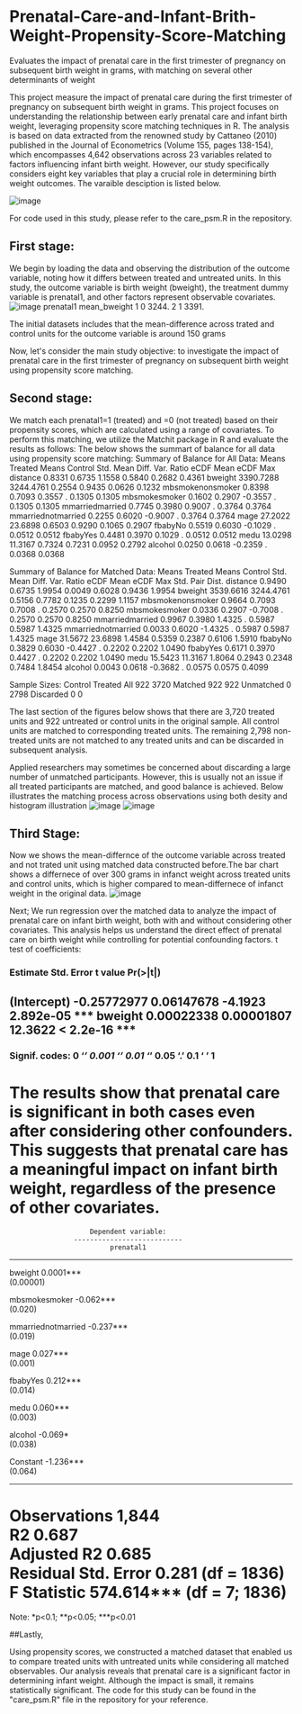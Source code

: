 # Prenatal-Care-and-Infant-Brith-Weight-Propensity-Score-Matching
Evaluates the impact of prenatal care in the first trimester of pregnancy on subsequent birth weight in grams, with matching on several other determinants of weight

This project measure the impact  of prenatal care during the first trimester of pregnancy on subsequent birth weight in grams. This project focuses on understanding the relationship between early prenatal care and infant birth weight, leveraging propensity score matching techniques in R. The analysis is based on data extracted from the renowned study by Cattaneo (2010) published in the Journal of Econometrics (Volume 155, pages 138-154), which encompasses 4,642 observations across 23 variables related to factors influencing infant birth weight. However, our study specifically considers eight key variables that play a crucial role in determining birth weight outcomes. The varaible desciption is listed below. 

![image](https://github.com/mshirzad414/Prenatal-Care-and-Infant-Birth-Weight-Propensity-Score-Matching/assets/140922484/7d865f16-94e5-4c83-b42c-caf78b89b235)

For code used in this study, please refer to the care_psm.R in the repository. 

## First stage:
We begin by loading the data and observing the distribution of the outcome variable, noting how it differs between treated and untreated units.
In this study, the outcome variable is birth weight (bweight), the treatment dummy variable is prenatal1, and other factors represent observable covariates.
![image](https://github.com/mshirzad414/Prenatal-Care-and-Infant-Birth-Weight-Propensity-Score-Matching/assets/140922484/499bf0a7-f28b-4ca0-87eb-a0c6196df3a5)
  prenatal1 mean_bweight
      <dbl>        <dbl>
1         0        3244.
2         1        3391.

The initial datasets includes that the mean-difference across trated and control units for the outcome variable is around 150 grams

Now, let's consider the main study objective: to investigate the impact of prenatal care in the first trimester of pregnancy on subsequent birth weight using propensity score matching.

## Second stage:
We match each prenatal1=1 (treated) and =0 (not treated) based on their propensity scores, which are calculated using a range of covariates. To perform this matching, we utilize the Matchit package in R and evaluate the results as follows:
The below shows the summart of balance for all data using propensity score matching:
Summary of Balance for All Data:
                   Means Treated Means Control Std. Mean Diff. Var. Ratio eCDF Mean eCDF Max
distance                  0.8331        0.6735          1.1558     0.5840    0.2682   0.4361
bweight                3390.7288     3244.4761          0.2554     0.9435    0.0626   0.1232
mbsmokenonsmoker          0.8398        0.7093          0.3557          .    0.1305   0.1305
mbsmokesmoker             0.1602        0.2907         -0.3557          .    0.1305   0.1305
mmarriedmarried           0.7745        0.3980          0.9007          .    0.3764   0.3764
mmarriednotmarried        0.2255        0.6020         -0.9007          .    0.3764   0.3764
mage                     27.2022       23.6898          0.6503     0.9290    0.1065   0.2907
fbabyNo                   0.5519        0.6030         -0.1029          .    0.0512   0.0512
fbabyYes                  0.4481        0.3970          0.1029          .    0.0512   0.0512
medu                     13.0298       11.3167          0.7324     0.7231    0.0952   0.2792
alcohol                   0.0250        0.0618         -0.2359          .    0.0368   0.0368

Summary of Balance for Matched Data:
                   Means Treated Means Control Std. Mean Diff. Var. Ratio eCDF Mean eCDF Max Std. Pair Dist.
distance                  0.9490        0.6735          1.9954     0.0049    0.6028   0.9436          1.9954
bweight                3539.6616     3244.4761          0.5156     0.7782    0.1235   0.2299          1.1157
mbsmokenonsmoker          0.9664        0.7093          0.7008          .    0.2570   0.2570          0.8250
mbsmokesmoker             0.0336        0.2907         -0.7008          .    0.2570   0.2570          0.8250
mmarriedmarried           0.9967        0.3980          1.4325          .    0.5987   0.5987          1.4325
mmarriednotmarried        0.0033        0.6020         -1.4325          .    0.5987   0.5987          1.4325
mage                     31.5672       23.6898          1.4584     0.5359    0.2387   0.6106          1.5910
fbabyNo                   0.3829        0.6030         -0.4427          .    0.2202   0.2202          1.0490
fbabyYes                  0.6171        0.3970          0.4427          .    0.2202   0.2202          1.0490
medu                     15.5423       11.3167          1.8064     0.2943    0.2348   0.7484          1.8454
alcohol                   0.0043        0.0618         -0.3682          .    0.0575   0.0575          0.4099

Sample Sizes:
          Control Treated
All           922    3720
Matched       922     922
Unmatched       0    2798
Discarded       0       0

The last section of the figures below shows that there are 3,720 treated units and 922 untreated or control units in the original sample. All control units are matched to corresponding treated units. The remaining 2,798 non-treated units are not matched to any treated units and can be discarded in subsequent analysis.

Applied researchers may sometimes be concerned about discarding a large number of unmatched participants. However, this is usually not an issue if all treated participants are matched, and good balance is achieved.
Below illustrates the matching process across observations using both desity and histogram illustration
![image](https://github.com/mshirzad414/Prenatal-Care-and-Infant-Birth-Weight-Propensity-Score-Matching/assets/140922484/8a7eb366-28f0-4dea-a5dd-ecffc04c33b7)
![image](https://github.com/mshirzad414/Prenatal-Care-and-Infant-Birth-Weight-Propensity-Score-Matching/assets/140922484/3ca2acd7-8586-45de-a05d-c810bd4b9b06)

## Third Stage:

Now we shows the mean-differnce of the outcome variable across treated and not trated unit using matched data constructed before.The bar chart shows a differnece of over 300 grams in infanct weight across treated units and control units, which is higher compared to mean-differnece of infanct weight in the original data. 
![image](https://github.com/mshirzad414/Prenatal-Care-and-Infant-Birth-Weight-Propensity-Score-Matching/assets/140922484/9288c4e2-a14f-4c57-915e-455103eebe54)

Next; We run regression over the matched data to analyze the impact of prenatal care on infant birth weight, both with and without considering other covariates. This analysis helps us understand the direct effect of prenatal care on birth weight while controlling for potential confounding factors.
t test of coefficients:

###           Estimate  Std. Error t value  Pr(>|t|)    
(Intercept) -0.25772977  0.06147678 -4.1923 2.892e-05 ***
bweight      0.00022338  0.00001807 12.3622 < 2.2e-16 ***
---
### Signif. codes:  0 ‘***’ 0.001 ‘**’ 0.01 ‘*’ 0.05 ‘.’ 0.1 ‘ ’ 1

The results show that prenatal care is significant in both cases even after considering other confounders. This suggests that prenatal care has a meaningful impact on infant birth weight, regardless of the presence of other covariates.
===============================================
                        Dependent variable:    
                    ---------------------------
                             prenatal1         
-----------------------------------------------
bweight                      0.0001***         
                             (0.00001)         
                                               
mbsmokesmoker                -0.062***         
                              (0.020)          
                                               
mmarriednotmarried           -0.237***         
                              (0.019)          
                                               
mage                         0.027***          
                              (0.001)          
                                               
fbabyYes                     0.212***          
                              (0.014)          
                                               
medu                         0.060***          
                              (0.003)          
                                               
alcohol                       -0.069*          
                              (0.038)          
                                               
Constant                     -1.236***         
                              (0.064)          
                                               
-----------------------------------------------
Observations                   1,844           
R2                             0.687           
Adjusted R2                    0.685           
Residual Std. Error      0.281 (df = 1836)     
F Statistic          574.614*** (df = 7; 1836) 
===============================================
Note:               *p<0.1; **p<0.05; ***p<0.01

##Lastly, 

Using propensity scores, we constructed a matched dataset that enabled us to compare treated units with untreated units while considering all matched observables. Our analysis reveals that prenatal care is a significant factor in determining infant weight. Although the impact is small, it remains statistically significant. The code for this study can be found in the "care_psm.R" file in the repository for your reference.




